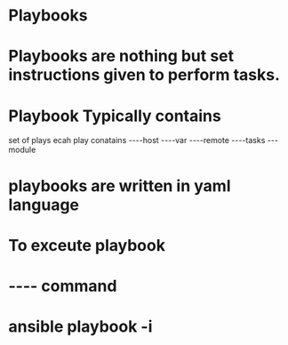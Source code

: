 # Playbooks
# Playbooks are nothing but set instructions given to perform tasks.

# Playbook Typically contains
 set of plays 
 ecah play conatains
           ----host
           ----var
           ----remote
           ----tasks
               ---module

 # playbooks are written in yaml language            

 # To exceute playbook
  # ---- command 
  #    ansible playbook -i <inventory file> <filenameofplaybook> 